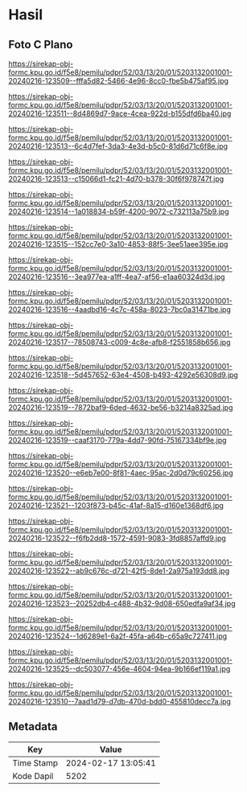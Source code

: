 # Hasil

## Foto C Plano

https://sirekap-obj-formc.kpu.go.id/f5e8/pemilu/pdpr/52/03/13/20/01/5203132001001-20240216-123509--fffa5d82-5466-4e96-8cc0-fbe5b475af95.jpg

https://sirekap-obj-formc.kpu.go.id/f5e8/pemilu/pdpr/52/03/13/20/01/5203132001001-20240216-123511--8d4869d7-9ace-4cea-922d-b155dfd6ba40.jpg

https://sirekap-obj-formc.kpu.go.id/f5e8/pemilu/pdpr/52/03/13/20/01/5203132001001-20240216-123513--6c4d7fef-3da3-4e3d-b5c0-81d6d71c6f8e.jpg

https://sirekap-obj-formc.kpu.go.id/f5e8/pemilu/pdpr/52/03/13/20/01/5203132001001-20240216-123513--c15066d1-fc21-4d70-b378-30f6f978747f.jpg

https://sirekap-obj-formc.kpu.go.id/f5e8/pemilu/pdpr/52/03/13/20/01/5203132001001-20240216-123514--1a018834-b59f-4200-9072-c732113a75b9.jpg

https://sirekap-obj-formc.kpu.go.id/f5e8/pemilu/pdpr/52/03/13/20/01/5203132001001-20240216-123515--152cc7e0-3a10-4853-88f5-3ee51aee395e.jpg

https://sirekap-obj-formc.kpu.go.id/f5e8/pemilu/pdpr/52/03/13/20/01/5203132001001-20240216-123516--3ea977ea-a1ff-4ea7-af56-e1aa60324d3d.jpg

https://sirekap-obj-formc.kpu.go.id/f5e8/pemilu/pdpr/52/03/13/20/01/5203132001001-20240216-123516--4aadbd16-4c7c-458a-8023-7bc0a31471be.jpg

https://sirekap-obj-formc.kpu.go.id/f5e8/pemilu/pdpr/52/03/13/20/01/5203132001001-20240216-123517--78508743-c009-4c8e-afb8-f2551858b656.jpg

https://sirekap-obj-formc.kpu.go.id/f5e8/pemilu/pdpr/52/03/13/20/01/5203132001001-20240216-123518--5d457652-63e4-4508-b493-4292e56308d9.jpg

https://sirekap-obj-formc.kpu.go.id/f5e8/pemilu/pdpr/52/03/13/20/01/5203132001001-20240216-123519--7872baf9-6ded-4632-be56-b3214a8325ad.jpg

https://sirekap-obj-formc.kpu.go.id/f5e8/pemilu/pdpr/52/03/13/20/01/5203132001001-20240216-123519--caaf3170-779a-4dd7-90fd-75167334bf9e.jpg

https://sirekap-obj-formc.kpu.go.id/f5e8/pemilu/pdpr/52/03/13/20/01/5203132001001-20240216-123520--e6eb7e00-8f81-4aec-95ac-2d0d79c60256.jpg

https://sirekap-obj-formc.kpu.go.id/f5e8/pemilu/pdpr/52/03/13/20/01/5203132001001-20240216-123521--1203f873-b45c-41af-8a15-d160e1368df6.jpg

https://sirekap-obj-formc.kpu.go.id/f5e8/pemilu/pdpr/52/03/13/20/01/5203132001001-20240216-123522--f6fb2dd8-1572-4591-9083-3fd8857affd9.jpg

https://sirekap-obj-formc.kpu.go.id/f5e8/pemilu/pdpr/52/03/13/20/01/5203132001001-20240216-123522--ab9c676c-d721-42f5-8de1-2a975a193dd8.jpg

https://sirekap-obj-formc.kpu.go.id/f5e8/pemilu/pdpr/52/03/13/20/01/5203132001001-20240216-123523--20252db4-c488-4b32-9d08-650edfa9af34.jpg

https://sirekap-obj-formc.kpu.go.id/f5e8/pemilu/pdpr/52/03/13/20/01/5203132001001-20240216-123524--1d6289e1-6a2f-45fa-a64b-c65a9c727411.jpg

https://sirekap-obj-formc.kpu.go.id/f5e8/pemilu/pdpr/52/03/13/20/01/5203132001001-20240216-123525--dc503077-456e-4604-94ea-9b166ef119a1.jpg

https://sirekap-obj-formc.kpu.go.id/f5e8/pemilu/pdpr/52/03/13/20/01/5203132001001-20240216-123510--7aad1d79-d7db-470d-bdd0-455810decc7a.jpg


## Metadata

| Key        | Value               |
| ---------- | ------------------- |
| Time Stamp | 2024-02-17 13:05:41 |
| Kode Dapil | 5202                |



